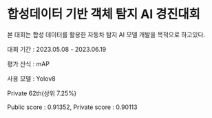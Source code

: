 # 합성데이터 기반 객체 탐지 AI 경진대회

본 대회는 합성 데이터를 활용한 자동차 탐지 AI 모델 개발을 목적으로 하고있다.

대회 기간 : 2023.05.08 - 2023.06.19

평가 산식 : mAP

사용 모델 : Yolov8

Private 62th(상위 7.25%)

Public score : 0.91352, Private score : 0.90113

